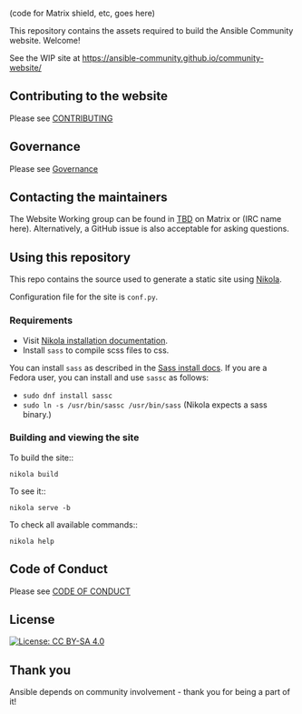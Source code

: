 (code for Matrix shield, etc, goes here)

This repository contains the assets required to build the Ansible Community website. Welcome!

See the WIP site at https://ansible-community.github.io/community-website/

## Contributing to the website

Please see [CONTRIBUTING](CONTRIBUTING.md)

## Governance

Please see [Governance](CONTRIBUTING.md#Governance)

## Contacting the maintainers

The Website Working group can be found in [TBD](#channel-name-here) on Matrix
or (IRC name here). Alternatively, a GitHub issue is also acceptable for asking
questions.

## Using this repository

This repo contains the source used to generate a static site using [Nikola](https://getnikola.com/).

Configuration file for the site is ``conf.py``.

### Requirements

- Visit [Nikola installation documentation](https://getnikola.com/getting-started.html#install).
- Install `sass` to compile scss files to css.

You can install `sass` as described in the [Sass install docs](https://sass-lang.com/install).
If you are a Fedora user, you can install and use `sassc` as follows:

- `sudo dnf install sassc`
- `sudo ln -s /usr/bin/sassc /usr/bin/sass` (Nikola expects a sass binary.)

### Building and viewing the site

To build the site::

    nikola build

To see it::

    nikola serve -b

To check all available commands::

    nikola help

## Code of Conduct

Please see [CODE OF CONDUCT](CODE_OF_CONDUCT.md)

## License

[![License: CC BY-SA 4.0](https://licensebuttons.net/l/by-sa/4.0/80x15.png)](https://creativecommons.org/licenses/by-sa/4.0/)

## Thank you

Ansible depends on community involvement - thank you for being a part of it!
